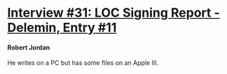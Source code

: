 # [Interview #31: LOC Signing Report - Delemin, Entry #11](https://www.theoryland.com/intvmain.php?i=31#11)

#### Robert Jordan

He writes on a PC but has some files on an Apple III.


